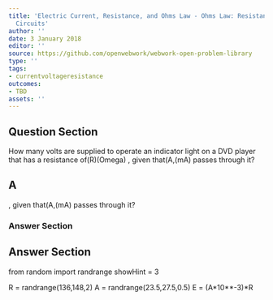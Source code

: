 ```yaml
---
title: 'Electric Current, Resistance, and Ohms Law - Ohms Law: Resistance and Simple
  Circuits'
author: ''
date: 3 January 2018
editor: ''
source: https://github.com/openwebwork/webwork-open-problem-library
type: ''
tags:
- currentvoltageresistance
outcomes:
- TBD
assets: ''
---
```


## Question Section 

How many volts are supplied to operate an indicator light on a DVD player that has a resistance of(R)(Omega) , given that(A,(mA) passes through it?

## A
, given that(A,(mA) passes through it?
### Answer Section


## Answer Section

from random import randrange
showHint = 3


R = randrange(136,148,2)
A = randrange(23.5,27.5,0.5)
E = (A*10**-3)*R